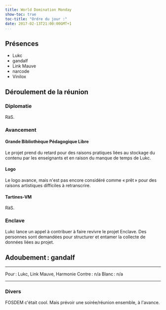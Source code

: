 ```yaml
---
title: World Domination Monday
show-toc: true
toc-title: "Ordre du jour :"
date: 2017-02-13T21:00:00GMT+1
...
```


## Présences

  - Lukc
  - gandalf
  - Link Mauve
  - narcode
  - Vinilox

## Déroulement de la réunion

### Diplomatie

RàS.

### Avancement

#### Grande Bibliothèque Pédagogique Libre

Le projet prend du retard pour des raisons pratiques liées au stockage du contenu par les enseignants et en raison du manque de temps de Lukc.

#### Logo

Le logo avance, mais n'est pas encore considéré comme « prêt » pour des raisons artistiques difficiles à retranscrire.

#### Tartines-VM

RàS.

### Enclave

Lukc lance un appel à contribuer à faire revivre le projet Enclave.
Des personnes sont demandées pour structurer et entamer la collecte de données liées au projet.

## Adoubement : gandalf

--------   -----------------------------------------------------------
Pour :     Lukc, Link Mauve, Harmonie
Contre :   n/a
Blanc :    n/a
--------   -----------------------------------------------------------

### Divers

FOSDEM c'était cool. Mais prévoir une soirée/réunion ensemble, à l'avance.

